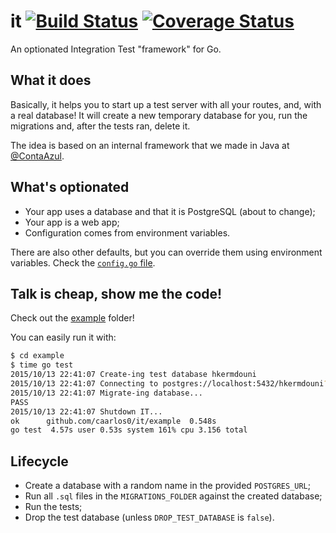 # it [![Build Status](https://img.shields.io/circleci/project/caarlos0/it/master.svg?style=flat-square)](https://circleci.com/gh/caarlos0/it) [![Coverage Status](https://img.shields.io/coveralls/caarlos0/it.svg?style=flat-square)](https://coveralls.io/github/caarlos0/it?branch=master)

An optionated Integration Test "framework" for Go.

## What it does

Basically, it helps you to start up a test server with all your routes, and,
with a real database! It will create a new temporary database for you, run
the migrations and, after the tests ran, delete it.

The idea is based on an internal framework that we made in Java at
[@ContaAzul](http://github.com/ContaAzul).

## What's optionated

- Your app uses a database and that it is PostgreSQL (about to change);
- Your app is a web app;
- Configuration comes from environment variables.

There are also other defaults, but you can override them using environment
variables. Check the [`config.go` file](/base/config.go).

## Talk is cheap, show me the code!

Check out the [example](/example) folder!

You can easily run it with:

```sh
$ cd example
$ time go test
2015/10/13 22:41:07 Create-ing test database hkermdouni
2015/10/13 22:41:07 Connecting to postgres://localhost:5432/hkermdouni?sslmode=disable
2015/10/13 22:41:07 Migrate-ing database...
PASS
2015/10/13 22:41:07 Shutdown IT...
ok  	github.com/caarlos0/it/example	0.548s
go test  4.57s user 0.53s system 161% cpu 3.156 total
```

## Lifecycle

- Create a database with a random name in the provided `POSTGRES_URL`;
- Run all `.sql` files in the `MIGRATIONS_FOLDER` against the created database;
- Run the tests;
- Drop the test database (unless `DROP_TEST_DATABASE` is `false`). 
